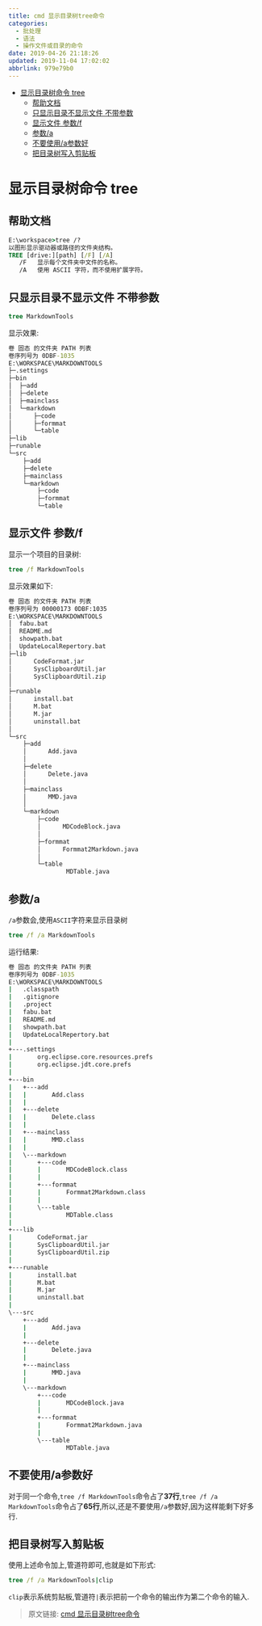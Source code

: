 ```yaml
---
title: cmd 显示目录树tree命令
categories: 
  - 批处理
  - 语法
  - 操作文件或目录的命令
date: 2019-04-26 21:18:26
updated: 2019-11-04 17:02:02
abbrlink: 979e79b0
---
```

- [显示目录树命令 tree](/blog/979e79b0/#显示目录树命令-tree)
    - [帮助文档](/blog/979e79b0/#帮助文档)
    - [只显示目录不显示文件 不带参数](/blog/979e79b0/#只显示目录不显示文件-不带参数)
    - [显示文件 参数/f](/blog/979e79b0/#显示文件-参数-f)
    - [参数/a](/blog/979e79b0/#参数-a)
    - [不要使用/a参数好](/blog/979e79b0/#不要使用-a参数好)
    - [把目录树写入剪贴板](/blog/979e79b0/#把目录树写入剪贴板)

<!--more-->
<script src="https://cdn.bootcss.com/jquery/3.4.0/jquery.slim.min.js"></script>
<script>$(document).ready(function () {$(".post-body > ul:nth-child(1)").hide();});</script>

<!--end-->
# 显示目录树命令 tree #
## 帮助文档 ##
```cmd
E:\workspace>tree /?
以图形显示驱动器或路径的文件夹结构。
TREE [drive:][path] [/F] [/A]
   /F   显示每个文件夹中文件的名称。
   /A   使用 ASCII 字符，而不使用扩展字符。
```
## 只显示目录不显示文件 不带参数 ##
```cmd
tree MarkdownTools
```
显示效果:
```cmd
卷 固态 的文件夹 PATH 列表
卷序列号为 0DBF-1035
E:\WORKSPACE\MARKDOWNTOOLS
├─.settings
├─bin
│  ├─add
│  ├─delete
│  ├─mainclass
│  └─markdown
│      ├─code
│      ├─formmat
│      └─table
├─lib
├─runable
└─src
    ├─add
    ├─delete
    ├─mainclass
    └─markdown
        ├─code
        ├─formmat
        └─table

```
## 显示文件 参数/f ##
显示一个项目的目录树:
```cmd
tree /f MarkdownTools
```
显示效果如下:
```cmd
卷 固态 的文件夹 PATH 列表
卷序列号为 00000173 0DBF:1035
E:\WORKSPACE\MARKDOWNTOOLS
│  fabu.bat
│  README.md
│  showpath.bat
│  UpdateLocalRepertory.bat  
├─lib
│      CodeFormat.jar
│      SysClipboardUtil.jar
│      SysClipboardUtil.zip
│      
├─runable
│      install.bat
│      M.bat
│      M.jar
│      uninstall.bat
│      
└─src
    ├─add
    │      Add.java
    │      
    ├─delete
    │      Delete.java
    │      
    ├─mainclass
    │      MMD.java
    │      
    └─markdown
        ├─code
        │      MDCodeBlock.java
        │      
        ├─formmat
        │      Formmat2Markdown.java
        │      
        └─table
                MDTable.java

```
## 参数/a ##
`/a`参数会,使用`ASCII`字符来显示目录树
```cmd
tree /f /a MarkdownTools
```
运行结果:
```cmd
卷 固态 的文件夹 PATH 列表
卷序列号为 0DBF-1035
E:\WORKSPACE\MARKDOWNTOOLS
|   .classpath
|   .gitignore
|   .project
|   fabu.bat
|   README.md
|   showpath.bat
|   UpdateLocalRepertory.bat
|   
+---.settings
|       org.eclipse.core.resources.prefs
|       org.eclipse.jdt.core.prefs
|       
+---bin
|   +---add
|   |       Add.class
|   |       
|   +---delete
|   |       Delete.class
|   |       
|   +---mainclass
|   |       MMD.class
|   |       
|   \---markdown
|       +---code
|       |       MDCodeBlock.class
|       |       
|       +---formmat
|       |       Formmat2Markdown.class
|       |       
|       \---table
|               MDTable.class
|               
+---lib
|       CodeFormat.jar
|       SysClipboardUtil.jar
|       SysClipboardUtil.zip
|       
+---runable
|       install.bat
|       M.bat
|       M.jar
|       uninstall.bat
|       
\---src
    +---add
    |       Add.java
    |       
    +---delete
    |       Delete.java
    |       
    +---mainclass
    |       MMD.java
    |       
    \---markdown
        +---code
        |       MDCodeBlock.java
        |       
        +---formmat
        |       Formmat2Markdown.java
        |       
        \---table
                MDTable.java

```
## 不要使用/a参数好 ##
对于同一个命令,`tree /f MarkdownTools`命令占了**37行**,`tree /f /a MarkdownTools`命令占了**65行**,所以,还是不要使用`/a`参数好,因为这样能剩下好多行.
## 把目录树写入剪贴板 ##
使用上述命令加上,管道符即可,也就是如下形式:
```cmd
tree /f /a MarkdownTools|clip
```
`clip`表示系统剪贴板,管道符`|`表示把前一个命令的输出作为第二个命令的输入.
>原文链接: [cmd 显示目录树tree命令](https://lanlan2017.github.io/blog/979e79b0/)
